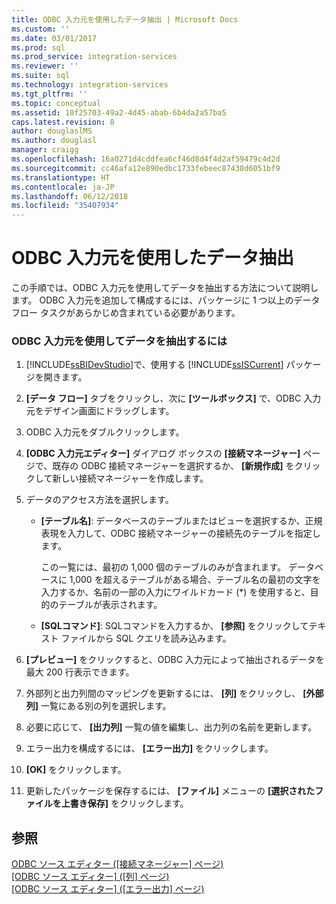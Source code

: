 ```yaml
---
title: ODBC 入力元を使用したデータ抽出 | Microsoft Docs
ms.custom: ''
ms.date: 03/01/2017
ms.prod: sql
ms.prod_service: integration-services
ms.reviewer: ''
ms.suite: sql
ms.technology: integration-services
ms.tgt_pltfrm: ''
ms.topic: conceptual
ms.assetid: 10f25703-49a2-4d45-abab-6b4da2a57ba5
caps.latest.revision: 8
author: douglaslMS
ms.author: douglasl
manager: craigg
ms.openlocfilehash: 16a0271d4cddfea6cf46d8d4f4d2af59479c4d2d
ms.sourcegitcommit: cc46afa12e890edbc1733febeec87438d6051bf9
ms.translationtype: HT
ms.contentlocale: ja-JP
ms.lasthandoff: 06/12/2018
ms.locfileid: "35407934"
---
```

# <a name="extract-data-by-using-the-odbc-source"></a>ODBC 入力元を使用したデータ抽出
  この手順では、ODBC 入力元を使用してデータを抽出する方法について説明します。 ODBC 入力元を追加して構成するには、パッケージに 1 つ以上のデータ フロー タスクがあらかじめ含まれている必要があります。  
  
### <a name="to-extract-data-using-an-odbc-source"></a>ODBC 入力元を使用してデータを抽出するには  
  
1.  [!INCLUDE[ssBIDevStudio](../../includes/ssbidevstudio-md.md)]で、使用する [!INCLUDE[ssISCurrent](../../includes/ssiscurrent-md.md)] パッケージを開きます。  
  
2.  **[データ フロー]** タブをクリックし、次に **[ツールボックス]** で、ODBC 入力元をデザイン画面にドラッグします。  
  
3.  ODBC 入力元をダブルクリックします。  
  
4.  **[ODBC 入力元エディター]** ダイアログ ボックスの **[接続マネージャー]** ページで、既存の ODBC 接続マネージャーを選択するか、 **[新規作成]** をクリックして新しい接続マネージャーを作成します。  
  
5.  データのアクセス方法を選択します。  
  
    -   **[テーブル名]**: データベースのテーブルまたはビューを選択するか、正規表現を入力して、ODBC 接続マネージャーの接続先のテーブルを指定します。  
  
         この一覧には、最初の 1,000 個のテーブルのみが含まれます。 データベースに 1,000 を超えるテーブルがある場合、テーブル名の最初の文字を入力するか、名前の一部の入力にワイルドカード (*) を使用すると、目的のテーブルが表示されます。  
  
    -   **[SQLコマンド]**: SQLコマンドを入力するか、 **[参照]** をクリックしてテキスト ファイルから SQL クエリを読み込みます。  
  
6.  **[プレビュー]** をクリックすると、ODBC 入力元によって抽出されるデータを最大 200 行表示できます。  
  
7.  外部列と出力列間のマッピングを更新するには、 **[列]** をクリックし、 **[外部列]** 一覧にある別の列を選択します。  
  
8.  必要に応じて、 **[出力列]** 一覧の値を編集し、出力列の名前を更新します。  
  
9. エラー出力を構成するには、 **[エラー出力]** をクリックします。  
  
10. **[OK]** をクリックします。  
  
11. 更新したパッケージを保存するには、 **[ファイル]** メニューの **[選択されたファイルを上書き保存]** をクリックします。  
  
## <a name="see-also"></a>参照  
 [ODBC ソース エディター ([接続マネージャー] ページ)](../../integration-services/data-flow/odbc-source-editor-connection-manager-page.md)   
 [[ODBC ソース エディター] &#40;[列] ページ&#41;](../../integration-services/data-flow/odbc-source-editor-columns-page.md)   
 [[ODBC ソース エディター] &#40;[エラー出力] ページ&#41;](../../integration-services/data-flow/odbc-source-editor-error-output-page.md)  
  
  
